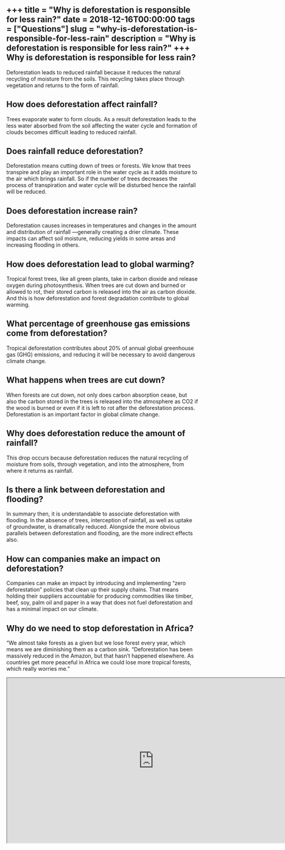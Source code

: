 +++
title = "Why is deforestation is responsible for less rain?"
date = 2018-12-16T00:00:00
tags = ["Questions"]
slug = "why-is-deforestation-is-responsible-for-less-rain"
description = "Why is deforestation is responsible for less rain?"
+++
Why is deforestation is responsible for less rain?
--------------------------------------------------

Deforestation leads to reduced rainfall because it reduces the natural recycling of moisture from the soils. This recycling takes place through vegetation and returns to the form of rainfall.

How does deforestation affect rainfall?
---------------------------------------

Trees evaporate water to form clouds. As a result deforestation leads to the less water absorbed from the soil affecting the water cycle and formation of clouds becomes difficult leading to reduced rainfall.

Does rainfall reduce deforestation?
-----------------------------------

Deforestation means cutting down of trees or forests. We know that trees transpire and play an important role in the water cycle as it adds moisture to the air which brings rainfall. So if the number of trees decreases the process of transpiration and water cycle will be disturbed hence the rainfall will be reduced.

Does deforestation increase rain?
---------------------------------

Deforestation causes increases in temperatures and changes in the amount and distribution of rainfall —generally creating a drier climate. These impacts can affect soil moisture, reducing yields in some areas and increasing flooding in others.

How does deforestation lead to global warming?
----------------------------------------------

Tropical forest trees, like all green plants, take in carbon dioxide and release oxygen during photosynthesis. When trees are cut down and burned or allowed to rot, their stored carbon is released into the air as carbon dioxide. And this is how deforestation and forest degradation contribute to global warming.

What percentage of greenhouse gas emissions come from deforestation?
--------------------------------------------------------------------

Tropical deforestation contributes about 20% of annual global greenhouse gas (GHG) emissions, and reducing it will be necessary to avoid dangerous climate change.

What happens when trees are cut down?
-------------------------------------

When forests are cut down, not only does carbon absorption cease, but also the carbon stored in the trees is released into the atmosphere as CO2 if the wood is burned or even if it is left to rot after the deforestation process. Deforestation is an important factor in global climate change.

Why does deforestation reduce the amount of rainfall?
-----------------------------------------------------

This drop occurs because deforestation reduces the natural recycling of moisture from soils, through vegetation, and into the atmosphere, from where it returns as rainfall.

Is there a link between deforestation and flooding?
---------------------------------------------------

In summary then, it is understandable to associate deforestation with flooding. In the absence of trees, interception of rainfall, as well as uptake of groundwater, is dramatically reduced. Alongside the more obvious parallels between deforestation and flooding, are the more indirect effects also.

How can companies make an impact on deforestation?
--------------------------------------------------

Companies can make an impact by introducing and implementing “zero deforestation” policies that clean up their supply chains. That means holding their suppliers accountable for producing commodities like timber, beef, soy, palm oil and paper in a way that does not fuel deforestation and has a minimal impact on our climate.

Why do we need to stop deforestation in Africa?
-----------------------------------------------

“We almost take forests as a given but we lose forest every year, which means we are diminishing them as a carbon sink. “Deforestation has been massively reduced in the Amazon, but that hasn’t happened elsewhere. As countries get more peaceful in Africa we could lose more tropical forests, which really worries me.”

<iframe allow="accelerometer; autoplay; clipboard-write; encrypted-media; gyroscope; picture-in-picture" allowfullscreen="" class="__youtube_prefs__  epyt-is-override  no-lazyload" data-no-lazy="1" data-origheight="433" data-origwidth="770" data-skipgform_ajax_framebjll="" height="433" id="_ytid_16909" loading="lazy" src="https://www.youtube.com/embed/ZXmjuZP_Bsk?enablejsapi=1&autoplay=0&cc_load_policy=0&cc_lang_pref=&iv_load_policy=1&loop=0&modestbranding=0&rel=1&fs=1&playsinline=0&autohide=2&theme=dark&color=red&controls=1&" title="YouTube player" width="770"></iframe>